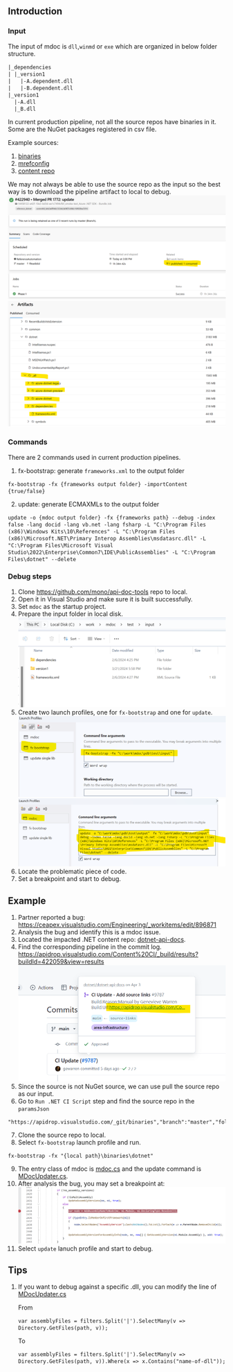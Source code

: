 ## Introduction

### Input

The input of mdoc is `dll`,`winmd` or `exe` which are organized in below folder structure.

```
|_dependencies
| |_version1
|   |-A.dependent.dll
|   |-B.dependent.dll
|_version1
  |-A.dll
  |_B.dll
```
In current production pipeline, not all the source repos have binaries in it. Some are the NuGet packages registered in csv file.

Example sources:
1. [binaries](https://apidrop.visualstudio.com/_git/binaries)
2. [mrefconfig](https://apidrop.visualstudio.com/binaries/_git/mrefconfig?path=/bundlepackages)
3. [content repo](https://github.com/Azure/azure-docs-sdk-dotnet/tree/main/bundlepackages)

We may not always be able to use the source repo as the input so the best way is to download the pipeline artifact to local to debug.
    ![Pipeline](./images/pipeline.png)
    ![Artifact](./images/artifact.png)

### Commands

There are 2 commands used in current production pipelines.

1. fx-bootstrap: generate `frameworks.xml` to the output folder
```dotnetcli
fx-bootstrap -fx {frameworks output folder} -importContent {true/false}
```
2. update: generate ECMAXMLs to the output folder
```dotnetcli
update -o {mdoc output folder} -fx {frameworks path} --debug -index false -lang docid -lang vb.net -lang fsharp -L "C:\Program Files (x86)\Windows Kits\10\References" -L "C:\Program Files (x86)\Microsoft.NET\Primary Interop Assemblies\msdatasrc.dll" -L "C:\Program Files\Microsoft Visual Studio\2022\Enterprise\Common7\IDE\PublicAssemblies" -L "C:\Program Files\dotnet" --delete
```

### Debug steps
1. Clone https://github.com/mono/api-doc-tools repo to local.
2. Open it in Visual Studio and make sure it is built successfully.
3. Set `mdoc` as the startup project.
4. Prepare the input folder in local disk.
    ![Input foldler](./images/input-folder.png)
5. Create two launch profiles, one for `fx-bootstrap` and one for `update`.
    ![Lanuch profile1](./images/lanuch-profile1.png)
    ![Lanuch profile2](./images/lanuch-profile2.png)
6. Locate the problematic piece of code.
7. Set a breakpoint and start to debug.

## Example
1. Partner reported a bug: https://ceapex.visualstudio.com/Engineering/_workitems/edit/896871
2. Analysis the bug and identify this is a mdoc issue.
3. Located the impacted .NET content repo: [dotnet-api-docs](https://github.com/dotnet/dotnet-api-docs).
4. Find the corresponding pipeline in the commit log. https://apidrop.visualstudio.com/Content%20CI/_build/results?buildId=422059&view=results
    ![Commit Log](./images/commit-log.png)
5. Since the source is not NuGet source, we can use pull the source repo as our input.
6. Go to `Run .NET CI Script` step and find the source repo in the `paramsJson`
```
"https://apidrop.visualstudio.com/_git/binaries","branch":"master","folder":"dotnet"
```
7. Clone the source repo to local.
8. Select `fx-bootstrap` launch profile and run.
```dotnetcli
fx-bootstrap -fx "{local path}\binaries\dotnet"
```
9. The entry class of mdoc is [mdoc.cs](https://github.com/mono/api-doc-tools/blob/main/mdoc/Mono.Documentation/mdoc.cs) and the update command is [MDocUpdater.cs](https://github.com/mono/api-doc-tools/blob/main/mdoc/Mono.Documentation/MDocUpdater.cs).
10. After analysis the bug, you may set a breakpoint at:
    ![breakpoint](./images/breakpoint.png)
11. Select `update` lanuch profile and start to debug.

## Tips
1. If you want to debug against a specific .dll, you can modify the line of [MDocUpdater.cs](https://github.com/mono/api-doc-tools/blob/f0bee064c5e018b82a39ec36a4c59d474fb154f9/mdoc/Mono.Documentation/MDocUpdater.cs#L367) 

    From
    ```
    var assemblyFiles = filters.Split('|').SelectMany(v => Directory.GetFiles(path, v));
    ```
    To
    ```
    var assemblyFiles = filters.Split('|').SelectMany(v => Directory.GetFiles(path, v)).Where(x => x.Contains("name-of-dll"));
    ```
   

















